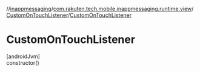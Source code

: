 //[inappmessaging](../../../index.md)/[com.rakuten.tech.mobile.inappmessaging.runtime.view](../index.md)/[CustomOnTouchListener](index.md)/[CustomOnTouchListener](-custom-on-touch-listener.md)

# CustomOnTouchListener

[androidJvm]\
constructor()
